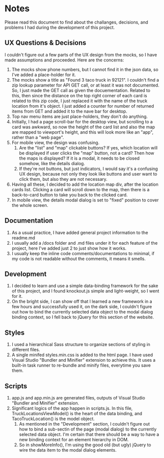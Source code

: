 ﻿# Notes

Please read this document to find about the challanges, decisions, and problems I had during the development of this project.

## UX Questions & Decisions
I couldn't figure out a few parts of the UX design from the mocks, so I have made assumptions and proceeded. Here are the concerns:
1. The mocks show phone numbers, but I cannot find it in the json data, so I've added a place-holder for it.
2. The mocks show a title as "Found 3 taco truck in 92121". I couldn't find a zip lookup parameter for API GET call, or at least it was not documented. So, I just made the GET call as given the docuementation. Related to this, then since the distance on the top right corner of each card is related to this zip code, I just replaced it with the name of the truck location from it's object. I just added a counter for number of returned items from GET and added it to the nave bar for desktop.
3. Top nav menu items are just place-holders, they don't do anything.
4. Initially, I had a page scroll-bar for the desktop view, but scrolling to a card was awkward, so now the height of the card list and also the map are mapped to viewport's height, and this will look more like an "app", rather than a "web page".
5. For mobile view, the design was confusing.  
   1. Are the "list" and "map" clickable buttons? If yes, which location will be displayed if user clicks the "map" button, not a card? Then how the maps is displayed? If it is a modal, it needs to be closed somehow, like the details dialog.
   2. If they're not buttons, but just indicators, I would say it's a confusing UX design, because not only they look like buttons and user want to click them, but also they are not necessary.
6. Having all these, I decided to add the location map div, after the location cards list. Clicking a card will scroll down to the map, then there is a back-to-card button to take you back to the clicked card.
7. In mobile view, the details modal dialog is set to "fixed" position to cover the whole screen.

## Documentation
1. As a usual practice, I have added general project information to the readme.md
2. I usually add a /docs folder and .md files under it for each feature of the project, here I've added just 2 to just show how it works.
3. I usually keep the inline code comments/documentations to minimal, if my code is not readable without the comments, it means it smells.

## Development
1. I decided to learn and use a simple data-binding framework for the sake of this project, and I found knockout.js simple and light-weight, so I went for it.
2. On the bright side, I can show off that I learned a new framework in a few hours and successfully used it, on the dark side, I couldn't figure out how to bind the currently selected data object to the modal dialog binding context, so I fell back to jQuery for this section of the website.

## Styles
1. I used a hierarchical Sass structure to organize sections of styling in different files.
2. A single minifed styles.min.css is added to the html page. I have used Visual Studio "Bundler and Minifier" extension to achieve this. It uses a built-in task runner to re-bundle and minify files, everytime you save them.

## Scripts
1. app.js and app.min.js are generated files, outputs of Visual Studio "Bundler and Minifier" extension.
2. Significant logics of the app happen in scripts.js. In this file, TruckLocationsViewModel() is the heart of the data binding, and TacoTruckLocation() is the model object.
   1. As mentioned in the "Development" section, I couldn't figure out how to bind a sub-sectin of the page (modal dialog) to the currently selected data object. I'm certain that there should be a way to have a new binding context for an element hierarchy in DOM.
   2. So in showMoreInfo(), I'm using the good old (but ugly) jQuery to wire the data item to the modal dialog elements.


